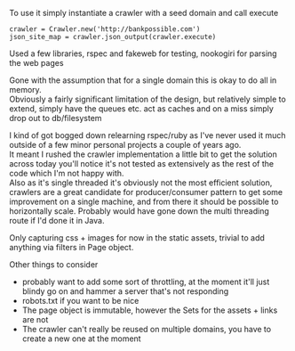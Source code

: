 To use it simply instantiate a crawler with a seed domain and call execute

    crawler = Crawler.new('http://bankpossible.com')
    json_site_map = crawler.json_output(crawler.execute) 
    

Used a few libraries,  rspec and fakeweb for testing, nookogiri for parsing the web pages

Gone with the assumption that for a single domain this is okay to do all in memory.  
Obviously a fairly significant limitation of the design, but relatively simple to extend, simply
have the queues etc. act as caches and on a miss simply drop out to db/filesystem

I kind of got bogged down relearning rspec/ruby as I've never used it much outside of a few minor personal projects a 
couple  of years ago.  
It meant I rushed the crawler implementation a little bit to get the solution across today you'll notice
it's not tested as extensively as the rest of the code which I'm not happy with.  
Also as it's single threaded it's obviously not the most efficient solution, crawlers are a great candidate for 
producer/consumer pattern to get some improvement on a single machine, and from there it should be possible to
horizontally scale. Probably would have gone down the multi threading route if I'd done it in Java.

Only capturing css + images for now in the static assets, trivial to add anything via filters in Page object.

Other things to consider
- probably want to add some sort of throttling, at the moment it'll just blindy go on and hammer a server that's not responding
- robots.txt if you want to be nice
- The page object is immutable, however the Sets for the assets + links are not
- The crawler can't really be reused on multiple domains, you have to create a new one at the moment
